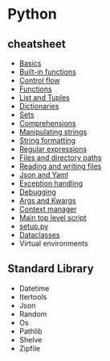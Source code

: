 # Python

## cheatsheet
- [Basics](Basics.md)
- [Built-in functions](Built-in_functions.md)
- [Control flow](ControlFlow.md)
- [Functions](Functions.md)
- [List and Tuples](Python_Lists.md)
- [Dictionaries](Dictionaries.md)
- [Sets](sets.md)
- [Comprehensions](Comprehensions.md)
- [Manipulating strings](Manipulating_Strings.md)
- [String formatting](string.md)
- [Regular expressions](Regular_Expressions.md)
- [Files and directory paths](Handling_file_and_directory_Paths.md)
- [Reading and writing files](Reading_and_Writing_Files.md)
- [Json and Yaml](JSONـandـYAML.md)
- [Exception handling](Exception_Handling.md)
- [Debugging](Debugging.md)
- [Args and Kwargs](Args_and_Kwargs.md)
- [Context manager](Context_Manager.md)
- [Main top level script](Main_top-level_script_environment.md)
- [setup.py](Python_setup.py.md)
- [Dataclasses](Dataclasses.md)
- Virtual environments

## Standard Library
- Datetime
- Itertools
- Json
- Random
- Os
- Pathlib
- Shelve
- Zipfile
